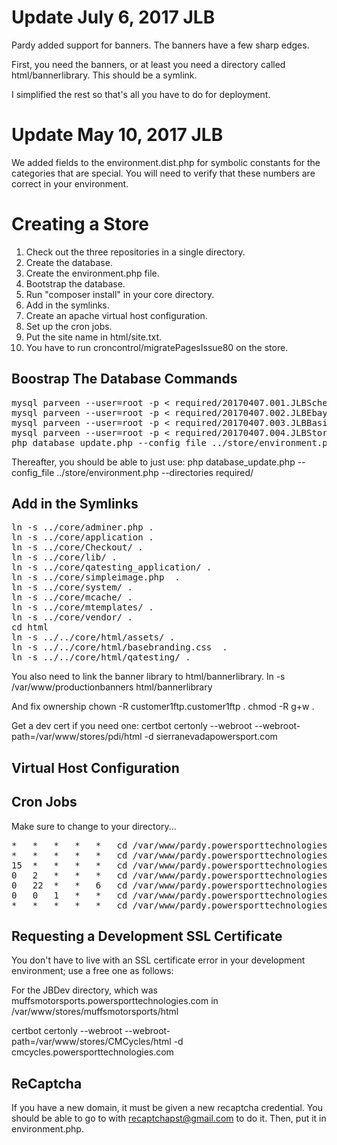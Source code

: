 Update July 6, 2017 JLB
=======================

Pardy added support for banners. The banners have a few sharp edges. 

First, you need the banners, or at least you need a directory called html/bannerlibrary. This should be a symlink.

I simplified the rest so that's all you have to do for deployment.


Update May 10, 2017 JLB
=======================

We added fields to the environment.dist.php for symbolic constants for the categories that are special. You will need to verify that these numbers are correct in your environment.


Creating a Store
================


1. Check out the three repositories in a single directory.
2. Create the database.
3. Create the environment.php file.
4. Bootstrap the database.
5. Run "composer install" in your core directory.
6. Add in the symlinks.
7. Create an apache virtual host configuration.
8. Set up the cron jobs.
9. Put the site name in html/site.txt.
10. You have to run croncontrol/migratePagesIssue80 on the store.

Boostrap The Database Commands
-------------------------------

<pre>
mysql parveen --user=root -p < required/20170407.001.JLBSchema.sql 
mysql parveen --user=root -p < required/20170407.002.JLBEbaySchema.sql 
mysql parveen --user=root -p < required/20170407.003.JLBBasicData.sql 
mysql parveen --user=root -p < required/20170407.004.JLBStore.sql 
php database_update.php --config_file ../store/environment.php  --directories required/ --record_only
</pre>

Thereafter, you should be able to just use: php database_update.php --config_file ../store/environment.php  --directories required/


Add in the Symlinks 
--------------------

<pre>
ln -s ../core/adminer.php .
ln -s ../core/application .
ln -s ../core/Checkout/ .
ln -s ../core/lib/ .
ln -s ../core/qatesting_application/ .
ln -s ../core/simpleimage.php  .
ln -s ../core/system/ .
ln -s ../core/mcache/ .
ln -s ../core/mtemplates/ .
ln -s ../core/vendor/ .
cd html
ln -s ../../core/html/assets/ .
ln -s ../../core/html/basebranding.css  .
ln -s ../../core/html/qatesting/ .
</pre>

You also need to link the banner library to html/bannerlibrary.
ln -s /var/www/productionbanners html/bannerlibrary

And fix ownership
chown -R customer1ftp.customer1ftp .
chmod -R g+w .

Get a dev cert if you need one:
certbot certonly --webroot --webroot-path=/var/www/stores/pdi/html -d sierranevadapowersport.com

Virtual Host Configuration
---------------------------




Cron Jobs
---------

Make sure to change to your directory...

<pre>
*	*	*	*	*	cd /var/www/pardy.powersporttechnologies.com/store && php html/index.php croncontrol/emails
*	*	*	*	*	cd /var/www/pardy.powersporttechnologies.com/store && php html/index.php croncontrol/feeds
15	*	*	*	*	cd /var/www/pardy.powersporttechnologies.com/store && php html/index.php croncontrol/hourly
0	2	*	*	*	cd /var/www/pardy.powersporttechnologies.com/store && php html/index.php croncontrol/daily
0	22	*	*	6	cd /var/www/pardy.powersporttechnologies.com/store && php html/index.php croncontrol/weeklys
0	0	1	*	*	cd /var/www/pardy.powersporttechnologies.com/store && php html/index.php croncontrol/monthly
*	*	*	*	*	cd /var/www/pardy.powersporttechnologies.com/store && php html/index.php croncontrol/processparts
</pre>


Requesting a Development SSL Certificate
-----------------------------------------

You don't have to live with an SSL certificate error in your development environment; use a free one as follows:

For the JBDev directory, which was muffsmotorsports.powersporttechnologies.com in /var/www/stores/muffsmotorsports/html

certbot certonly --webroot --webroot-path=/var/www/stores/CMCycles/html -d cmcycles.powersporttechnologies.com


ReCaptcha
---------

If you have a new domain, it must be given a new recaptcha credential. You should be able to go to with recaptchapst@gmail.com to do it. Then, put it in environment.php.
